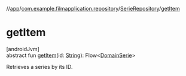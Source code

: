 //[app](../../../index.md)/[com.example.filmapplication.repository](../index.md)/[SerieRepository](index.md)/[getItem](get-item.md)

# getItem

[androidJvm]\
abstract fun [getItem](get-item.md)(id: [String](https://kotlinlang.org/api/latest/jvm/stdlib/kotlin/-string/index.html)): Flow&lt;[DomainSerie](../../com.example.filmapplication.domain/-domain-serie/index.md)&gt;

Retrieves a series by its ID.
